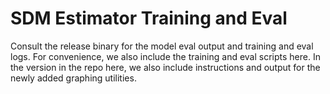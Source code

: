 # SDM Estimator Training and Eval

Consult the release binary for the model eval output and training and eval logs. For convenience, we also include the training and eval scripts here. In the version in the repo here, we also include instructions and output for the newly added graphing utilities.
